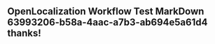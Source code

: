 <properties
ms.topic="hero-topic1"
ms.test1="hero-topic"
ms.test2="test"/>

## OpenLocalization Workflow Test MarkDown 63993206-b58a-4aac-a7b3-ab694e5a61d4 thanks!
